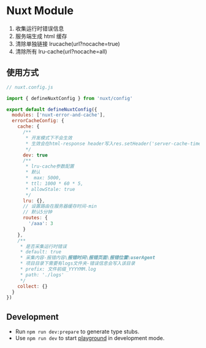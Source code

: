# Nuxt Module

1. 收集运行时错误信息
2. 服务端生成 html 缓存
3. 清除单独链接 lrucache(url?nocache=true)
4. 清除所有 lru-cache(url?nocache=all)

## 使用方式

```js
// nuxt.config.js

import { defineNuxtConfig } from 'nuxt/config'

export default defineNuxtConfig({
  modules: ['nuxt-error-and-cache'],
  errorCacheConfig: {
    cache: {
      /**
       * 开发模式下不会生效
       * 生效会在html-response header写入res.setHeader('server-cache-times', timer)
       */
      dev: true
      /**
       * lru-cache参数配置
       * 默认
       *  max: 5000,
       * ttl: 1000 * 60 * 5,
       * allowStale: true
       */
      lru: {},
      // 设置路由在服务器缓存时间-min
      // 默认5分钟
      routes: {
        '/aaa': 3
      }
    },
    /**
     * 是否采集运行时错误
     * default: true
     * 采集内容-报错内容\报错时间\报错页面\报错位置\userAgent
     * 项目目录下需要有logs文件夹-错误信息会写入该目录
     * prefix: 文件前缀_YYYYMM.log
     * path: './logs'
     */
    collect: {}
  }
})
```

## Development

- Run `npm run dev:prepare` to generate type stubs.
- Use `npm run dev` to start [playground](./playground) in development mode.

